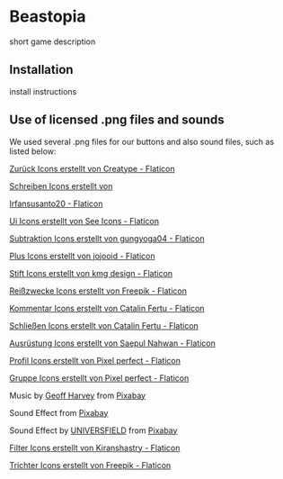# Beastopia

short game description

## Installation

install instructions

## Use of licensed .png files and sounds

We used several .png files for our buttons and also sound files, such as listed below:

<a href="https://www.flaticon.com/de/kostenlose-icons/zuruck" title="zurück Icons">Zurück Icons erstellt von Creatype -
Flaticon</a>

<a href="https://www.flaticon.com/de/kostenlose-icons/schreiben" title="schreiben Icons">Schreiben Icons erstellt von

Irfansusanto20 - Flaticon</a>

<a href="https://www.flaticon.com/de/kostenlose-icons/ui" title="ui Icons">Ui Icons erstellt von See Icons -
Flaticon</a>

<a href="https://www.flaticon.com/de/kostenlose-icons/subtraktion" title="subtraktion Icons">Subtraktion Icons erstellt
von gungyoga04 - Flaticon</a>

<a href="https://www.flaticon.com/de/kostenlose-icons/plus" title="plus Icons">Plus Icons erstellt von jojooid -
Flaticon</a>

<a href="https://www.flaticon.com/de/kostenlose-icons/stift" title="stift Icons">Stift Icons erstellt von kmg design -
Flaticon</a>

<a href="https://www.flaticon.com/de/kostenlose-icons/reisszwecke" title="reißzwecke Icons">Reißzwecke Icons erstellt
von Freepik - Flaticon</a>

<a href="https://www.flaticon.com/de/kostenlose-icons/kommentar" title="kommentar Icons">Kommentar Icons erstellt von
Catalin Fertu - Flaticon</a>

<a href="https://www.flaticon.com/de/suche?word=kreuz" title="schließen Icons">Schließen Icons erstellt von Catalin
Fertu - Flaticon</a>

<a href="https://www.flaticon.com/de/kostenlose-icons/ausrustung" title="ausrüstung Icons">Ausrüstung Icons erstellt von
Saepul Nahwan - Flaticon</a>

<a href="https://www.flaticon.com/de/kostenlose-icons/profil" title="profil Icons">Profil Icons erstellt von Pixel
perfect - Flaticon</a>

<a href="https://www.flaticon.com/de/kostenlose-icons/gruppe" title="gruppe Icons">Gruppe Icons erstellt von Pixel
perfect - Flaticon</a>

Music
by <a href="https://pixabay.com/users/geoffharvey-9096471/?utm_source=link-attribution&utm_medium=referral&utm_campaign=music&utm_content=150611">
Geoff Harvey</a>
from <a href="https://pixabay.com//?utm_source=link-attribution&utm_medium=referral&utm_campaign=music&utm_content=150611">
Pixabay</a>

Sound Effect
from <a href="https://pixabay.com/sound-effects/?utm_source=link-attribution&utm_medium=referral&utm_campaign=music&utm_content=92964">
Pixabay</a>

Sound Effect
by <a href="https://pixabay.com/users/universfield-28281460/?utm_source=link-attribution&utm_medium=referral&utm_campaign=music&utm_content=114615">
UNIVERSFIELD</a>
from <a href="https://pixabay.com/sound-effects//?utm_source=link-attribution&utm_medium=referral&utm_campaign=music&utm_content=114615">
Pixabay</a>

<a href="https://www.flaticon.com/de/kostenlose-icons/filter" title="filter Icons">Filter Icons erstellt von
Kiranshastry - Flaticon</a>

<a href="https://www.flaticon.com/de/kostenlose-icons/trichter" title="trichter Icons">Trichter Icons erstellt von
Freepik - Flaticon</a>